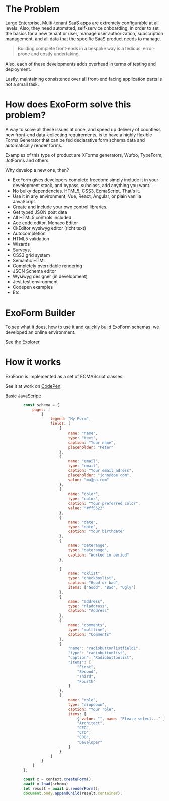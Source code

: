 # The Problem

Large Enterprise, Multi-tenant SaaS apps are extremely configurable at all levels. Also, they need automated, self-service onboarding, in order to set the basics for a new tenant or user, manage user authorization, subscription management, and all data that the specific SaaS product needs to manage.

> Building complete front-ends in a bespoke way is a tedious, error-prone and costly undertaking.

Also, each of these developments adds overhead in terms of testing and deployment.

Lastly, maintaining consistence over all front-end facing application parts is not a small task.

# How does ExoForm solve this problem?

A way to solve all these issues at once, and speed up delivery of countless new front-end data-collecting requirements, is to have a highly flexible Forms Generator that can be fed declarative form schema data and automatically render forms.

Examples of this type of product are XForms generators, Wufoo, TypeForm, JotForms and others. 

Why develop a new one, then? 

* ExoForm gives developers complete freedom: simply include it in your development stack, and bypass, subclass, add anything you want. 
* No bulky dependencies. HTML5, CSS3, EcmaScript. That's it.
* Use it in any environment, Vue, React, Angular, or plain vanilla JavaScript. 
* Create and include your own control libraries. 
* Get typed JSON post data 
* All HTML5 controls included
* Ace code editor, Monaco Editor 
* CkEditor wysiwyg editor (richt text) 
* Autocompletion
* HTML5 validation 
* Wizards 
* Surveys, 
* CSS3 grid system 
* Semantic HTML 
* Completely overridable rendering 
* JSON Schema editor 
* Wysiwyg designer (in development) 
* Jest test environment 
* Codepen examples 
* Etc. 

# ExoForm Builder

To see what it does, how to use it and quickly build ExoForm schemas, we developed an online environment. 

See [the Explorer](https://www.xo-js.dev/#/explore)


# How it works

ExoForm is implemented as a set of ECMAScript classes.

See it at work on [CodePen](https://codepen.io/mvneerven/pen/XWpRREG):

Basic JavaScript:

```javascript const context = await window.xo.form.factory.build();
        const schema = {
            pages: [
                {
                    legend: "My Form",
                    fields: [
                        {
                            name: "name",
                            type: "text",
                            caption: "Your name",
                            placeholder: "Peter"
                        },
                        {
                            name: "email",
                            type: "email",
                            caption: "Your email adress",
                            placeholder: "john@doe.com",
                            value: "ma@pa.com"
                        },
                        {
                            name: "color",
                            type: "color",
                            caption: "Your preferred color",
                            value: "#ff5522"
                        },
                        {
                            name: "date",
                            type: "date",
                            caption: "Your birthdate"
                        },
                        {
                            name: "daterange",
                            type: "daterange",
                            caption: "Worked in period"
                        },

                        {
                            name: "cklist",
                            type: "checkboxlist",
                            caption: "Good or bad",
                            items: ["Good", "Bad", "Ugly"]
                        },
                        {
                            name: "address",
                            type: "nladdress",
                            caption: "Address"
                        },
                        {
                            name: "comments",
                            type: "multline",
                            caption: "Comments"
                        },
                        {
                            "name": "radiobuttonlistfield1",
                            "type": "radiobuttonlist",
                            "caption": "Radiobuttonlist",
                            "items": [
                                "First",
                                "Second",
                                "Third",
                                "Fourth"
                            ]
                        },
                        {
                            name: "role",
                            type: "dropdown",
                            caption: "Your role",
                            items: [
                                { value: "", name: "Please select..." },
                                "Architect",
                                "CEO",
                                "CTO",
                                "COO",
                                "Developer"
                            ]
                        }
                    ]
                }
            ]
        };

        const x = context.createForm();
        await x.load(schema)
        let result = await x.renderForm();
        document.body.appendChild(result.container);     
```

